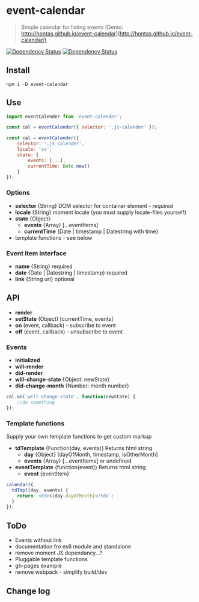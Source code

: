 # event-calendar

> Simple calendar for listing events [Demo: http://hontas.github.io/event-calendar](http://hontas.github.io/event-calendar/)

[![Dependency Status](https://david-dm.org/hontas/event-calendar.svg)](https://david-dm.org/hontas/event-calendar)
[![Dependency Status](https://david-dm.org/hontas/event-calendar/dev-status.svg)](https://david-dm.org/hontas/event-calendar#info=devDependencies)

## Install
```shell
npm i -D event-calendar
```

## Use
```js
import eventCalender from 'event-calender';

const cal = eventCalender({ selector: '.js-calender' });

const cal = eventCalender({
    selector: '.js-calender',
    locale: 'sv',
    state: {
        events: [...],
        currentTime: Date.now()
    }
});
```

### Options
- **selector** {String} DOM selector for container element - *required*
- **locale** {String} moment locale (you must supply locale-files yourself)
- **state** {Object}
    - **events** {Array} [...eventItems]
    - **currentTime** {Date | timestamp | Datestring with time}
- template functions - see below

### Event item interface
- **name** {String} required
- **date** {Date | Datestring | timestamp} required
- **link** {String url} optional

## API
- **render**
- **setState** (Object) [currentTime, events]
- **on** (event, callback) - subscribe to event
- **off** (event, callback) - unsubscribe to event

### Events
- **initialized**
- **will-render**
- **did-render**
- **will-change-state** {Object: newState}
- **did-change-month** {Number: month number}

```js
cal.on('will-change-state', function(newState) {
    //do something
});
```

### Template functions
Supply your own template functions to get custom markup

- **tdTemplate** {Function(day, events)} Returns html string    
    - **day** {Object} [dayOfMonth, timestamp, isOtherMonth]
    - **events** {Array} [...eventItems] or undefined
- **eventTemplate** {function(event)} Returns html string
    - **event** {eventItem}

```js
calendar({
  tdTmpl(day, events) {
    return `<td>${day.dayOfMonth}</td>`;
  }
});
```

## ToDo

- Events without link
- documentation fro es6 module and standalone
- remove moment JS dependancy...?
- Pluggable template functions
- gh-pages example
- remove webpack - simplify build/dev

## Change log
